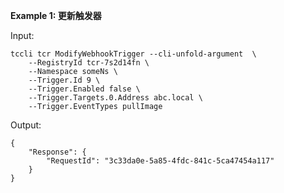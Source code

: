 **Example 1: 更新触发器**



Input: 

```
tccli tcr ModifyWebhookTrigger --cli-unfold-argument  \
    --RegistryId tcr-7s2d14fn \
    --Namespace someNs \
    --Trigger.Id 9 \
    --Trigger.Enabled false \
    --Trigger.Targets.0.Address abc.local \
    --Trigger.EventTypes pullImage
```

Output: 
```
{
    "Response": {
        "RequestId": "3c33da0e-5a85-4fdc-841c-5ca47454a117"
    }
}
```

